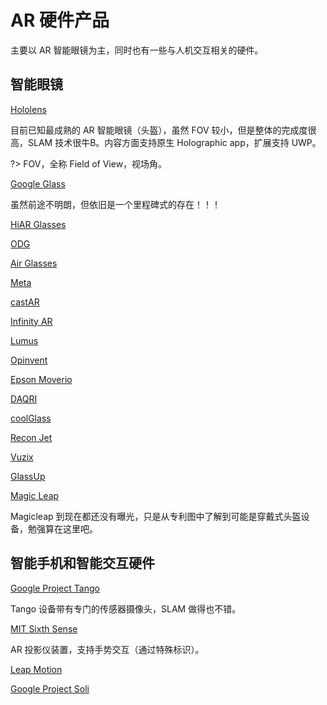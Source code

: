 # AR 硬件产品
主要以 AR 智能眼镜为主，同时也有一些与人机交互相关的硬件。

## 智能眼镜

[Hololens](https://www.microsoft.com/microsoft-hololens/en-us)

目前已知最成熟的 AR 智能眼镜（头盔），虽然 FOV 较小，但是整体的完成度很高，SLAM 技术很牛B。内容方面支持原生 Holographic app，扩展支持 UWP。

?> FOV，全称 Field of View，视场角。

[Google Glass](https://developers.google.com/glass/distribute/glass-at-work)

虽然前途不明朗，但依旧是一个里程碑式的存在！！！

[HiAR Glasses](https://www.hiscene.com/detail-glasses/)

[ODG](http://www.osterhoutgroup.com/home)

[Air Glasses](http://www.atheerair.com/smartglasses)

[Meta](https://www.metavision.com/)

[castAR](http://castar.com/)

[Infinity AR](http://www.infinityar.com/zh)

[Lumus](http://lumusvision.com/)

[Opinvent](http://www.optinvent.com/)

[Epson Moverio](https://epson.com/moverio-augmented-reality-smart-glasses)

[DAQRI](https://daqri.com/)

[coolGlass](http://www.coolglass.com/en/)

[Recon Jet](http://www.reconinstruments.com/products/jet/)

[Vuzix](https://www.vuzix.com/)

[GlassUp](http://www.glassup.net/en/)

[Magic Leap](https://www.magicleap.com/)

Magicleap 到现在都还没有曝光，只是从专利图中了解到可能是穿戴式头盔设备，勉强算在这里吧。


## 智能手机和智能交互硬件

[Google Project Tango](https://get.google.com/tango/)

Tango 设备带有专门的传感器摄像头，SLAM 做得也不错。

[MIT Sixth Sense](http://www.pranavmistry.com/projects/sixthsense/)

AR 投影仪装置，支持手势交互（通过特殊标识）。

[Leap Motion](https://www.leapmotion.com/)

[Google Project Soli](https://atap.google.com/soli/)

